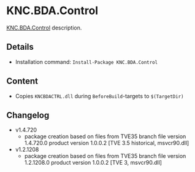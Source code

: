 KNC.BDA.Control
===

[KNC.BDA.Control] description.

Details
---
  - Installation command: ``Install-Package KNC.BDA.Control``

Content
---
  - Copies ``KNCBDACTRL.dll`` during ``BeforeBuild``-targets to ``$(TargetDir)``

Changelog
---
  - v1.4.720
      - package creation based on files from TVE35 branch
        file version 1.4.720.0 product version 1.0.0.2 [TVE 3.5 historical, msvcr90.dll]
  - v1.2.1208
      - package creation based on files from TVE35 branch
        file version 1.2.1208.0 product version 1.0.0.2 [TVE 3, msvcr90.dll]

[KNC.BDA.Control]:  http://www.knc1.com/